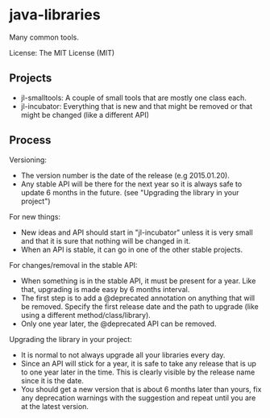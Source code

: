 java-libraries
==============

Many common tools.

License: The MIT License (MIT)


Projects
--------

- jl-smalltools: A couple of small tools that are mostly one class each.
- jl-incubator: Everything that is new and that might be removed or that might be changed (like a different API)


Process
-------

Versioning:
- The version number is the date of the release (e.g 2015.01.20).
- Any stable API will be there for the next year so it is always safe to update 6 months in the future. (see "Upgrading the library in your project")

For new things:
- New ideas and API should start in "jl-incubator" unless it is very small and that it is sure that nothing will be changed in it.
- When an API is stable, it can go in one of the other stable projects.

For changes/removal in the stable API:
- When something is in the stable API, it must be present for a year. Like that, upgrading is made easy by 6 months interval.
- The first step is to add a @deprecated annotation on anything that will be removed. Specify the first release date and the path to upgrade (like using a different method/class/library).
- Only one year later, the @deprecated API can be removed.

Upgrading the library in your project:
- It is normal to not always upgrade all your libraries every day.
- Since an API will stick for a year, it is safe to take any release that is up to one year later in the time. This is clearly visible by the release name since it is the date.
- You should get a new version that is about 6 months later than yours, fix any deprecation warnings with the suggestion and repeat until you are at the latest version.
